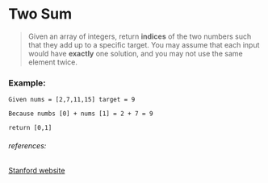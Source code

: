 # Two Sum

> Given an array of integers, return **indices** of the two numbers such that they add up to a specific target.
> You may assume that each input would have **exactly** one solution, and you may not use the same element twice.

### Example:

```
Given nums = [2,7,11,15] target = 9

Because numbs [0] + nums [1] = 2 + 7 = 9

return [0,1]
```

###### references:

[Stanford website](https://web.stanford.edu/class/cs9/sample_probs/TwoSum.pdf)
